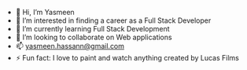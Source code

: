 - 👋 Hi, I’m Yasmeen
- 👀 I’m interested in finding a career as a Full Stack Developer
- 🌱 I’m currently learning Full Stack Development
- 💞️ I’m looking to collaborate on Web applications
- 📫 yasmeen.hassann@gmail.com
- ⚡ Fun fact: I love to paint and watch anything created by Lucas Films

<!---
yasmeenhassan94/yasmeenhassan94 is a ✨ special ✨ repository because its `README.md` (this file) appears on your GitHub profile.
You can click the Preview link to take a look at your changes.
--->
